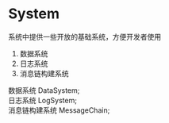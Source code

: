 # System
系统中提供一些开放的基础系统，方便开发者使用 </br>

1. 数据系统
2. 日志系统
3. 消息链构建系统 

数据系统 DataSystem; </br>
日志系统 LogSystem; </br> 
消息链构建系统 MessageChain; </br>

